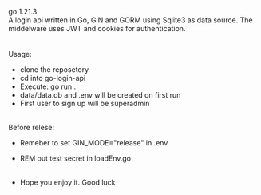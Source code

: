 go 1.21.3
<br>
A login api written in Go, GIN and GORM using Sqlite3 as data source. The middelware uses JWT and cookies for authentication.
<br>
<br><br>
Usage:<br>
- clone the reposetory<br>
- cd into go-login-api<br>
- Execute: go run .<br>
- data/data.db and .env will be created on first run<br>
- First user to sign up will be superadmin<br><br>

Before relese:<br>
- Remeber to set GIN_MODE="release" in .env<br>
- REM out test secret in loadEnv.go<br><br>

- Hope you enjoy it. Good luck<br>